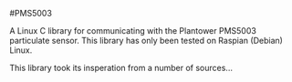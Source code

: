 #PMS5003

A Linux C library for communicating with the Plantower PMS5003 particulate sensor. This library has only been tested on Raspian (Debian) Linux.

This library took its insperation from a number of sources...

